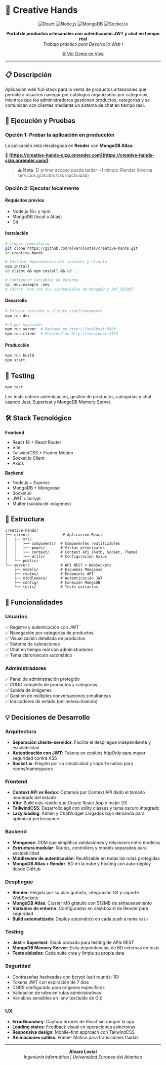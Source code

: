 # 🎨 Creative Hands

<div align="center">

![React](https://img.shields.io/badge/React-18.2-61DAFB?style=for-the-badge&logo=react&logoColor=white)
![Node.js](https://img.shields.io/badge/Node.js-20.x-339933?style=for-the-badge&logo=nodedotjs&logoColor=white)
![MongoDB](https://img.shields.io/badge/MongoDB-8.0-47A248?style=for-the-badge&logo=mongodb&logoColor=white)
![Socket.io](https://img.shields.io/badge/Socket.io-4.6-010101?style=for-the-badge&logo=socketdotio&logoColor=white)

**Portal de productos artesanales con autenticación JWT y chat en tiempo real**  
_Trabajo práctico para Desarrollo Web I_

[🌐 Ver Demo en Vivo](https://creative-hands-cjzg.onrender.com)

</div>

---

## 📋 Descripción

Aplicación web full-stack para la venta de productos artesanales que permite a usuarios navegar por catálogos organizados por categorías, mientras que los administradores gestionan productos, categorías y se comunican con clientes mediante un sistema de chat en tiempo real.

## 🚀 Ejecución y Pruebas

### Opción 1: Probar la aplicación en producción

La aplicación está desplegada en **Render** con **MongoDB Atlas**:

🔗 **[https://creative-hands-cjzg.onrender.com](https://creative-hands-cjzg.onrender.com/)**

> ⚠️ **Nota**: El primer acceso puede tardar ~1 minuto (Render hiberna servicios gratuitos tras inactividad)

### Opción 2: Ejecutar localmente

#### Requisitos previos
- Node.js 18+ y npm
- MongoDB (local o Atlas)
- Git

#### Instalación

```bash
# Clonar repositorio
git clone https://github.com/alvarolostal/creative-hands.git
cd creative-hands

# Instalar dependencias del servidor y cliente
npm install
cd client && npm install && cd ..

# Configurar variables de entorno
cp .env.example .env
# Editar .env con tus credenciales de MongoDB y JWT_SECRET
```

#### Desarrollo

```bash
# Iniciar servidor y cliente simultáneamente
npm run dev

# O por separado:
npm run server  # Backend en http://localhost:5000
npm run client  # Frontend en http://localhost:5173
```

#### Producción

```bash
npm run build
npm start
```

## 🧪 Testing

```bash
npm test
```

Los tests cubren autenticación, gestión de productos, categorías y chat usando Jest, Supertest y MongoDB Memory Server.

## 🛠️ Stack Tecnológico

**Frontend**
- React 18 + React Router
- Vite
- TailwindCSS + Framer Motion
- Socket.io Client
- Axios

**Backend**
- Node.js + Express
- MongoDB + Mongoose
- Socket.io
- JWT + bcrypt
- Multer (subida de imágenes)

## 📁 Estructura

```
creative-hands/
├── client/               # Aplicación React
│   ├── src/
│   │   ├── components/  # Componentes reutilizables
│   │   ├── pages/       # Vistas principales
│   │   ├── context/     # Context API (Auth, Socket, Theme)
│   │   └── utils/       # Configuración Axios
│   └── public/
└── server/              # API REST + WebSockets
    ├── models/          # Esquemas Mongoose
    ├── routes/          # Endpoints API
    ├── middleware/      # Autenticación JWT
    ├── config/          # Conexión MongoDB
    └── tests/           # Tests unitarios
```

## 🎯 Funcionalidades

### Usuarios
✅ Registro y autenticación con JWT  
✅ Navegación por categorías de productos  
✅ Visualización detallada de productos  
✅ Sistema de valoraciones  
✅ Chat en tiempo real con administradores  
✅ Tema claro/oscuro automático

### Administradores
✅ Panel de administración protegido  
✅ CRUD completo de productos y categorías  
✅ Subida de imágenes  
✅ Gestión de múltiples conversaciones simultáneas  
✅ Indicadores de estado (online/escribiendo)

## 💡 Decisiones de Desarrollo

### Arquitectura
- **Separación cliente-servidor**: Facilita el despliegue independiente y escalabilidad
- **Autenticación con JWT**: Tokens en cookies httpOnly para mayor seguridad contra XSS
- **Socket.io**: Elegido por su simplicidad y soporte nativo para rooms/namespaces

### Frontend
- **Context API vs Redux**: Optamos por Context API dado el tamaño moderado del estado
- **Vite**: Build más rápido que Create React App y mejor DX
- **TailwindCSS**: Desarrollo ágil con utility classes y tema oscuro integrado
- **Lazy loading**: Admin y ChatWidget cargados bajo demanda para optimizar performance

### Backend
- **Mongoose**: ODM que simplifica validaciones y relaciones entre modelos
- **Estructura modular**: Routes, controllers y models separados para escalabilidad
- **Middleware de autenticación**: Reutilizable en todas las rutas protegidas
- **MongoDB Atlas + Render**: BD en la nube y hosting con auto-deploy desde GitHub

### Despliegue
- **Render**: Elegido por su plan gratuito, integración Git y soporte WebSockets
- **MongoDB Atlas**: Cluster M0 gratuito con 512MB de almacenamiento
- **Variables de entorno**: Configuradas en dashboard de Render para seguridad
- **Build automatizado**: Deploy automático en cada push a rama `main`

### Testing
- **Jest + Supertest**: Stack probado para testing de APIs REST
- **MongoDB Memory Server**: Evita dependencias de BD externas en tests
- **Tests aislados**: Cada suite crea y limpia su propia data

### Seguridad
- Contraseñas hasheadas con bcrypt (salt rounds: 10)
- Tokens JWT con expiración de 7 días
- CORS configurado para orígenes específicos
- Validación de roles en rutas administrativas
- Variables sensibles en .env (excluido de Git)

### UX
- **ErrorBoundary**: Captura errores de React sin romper la app
- **Loading states**: Feedback visual en operaciones asíncronas
- **Responsive design**: Mobile-first approach con TailwindCSS
- **Animaciones sutiles**: Framer Motion para transiciones fluidas

---

<div align="center">

**Álvaro Lostal**  
_Ingeniería Informática | Universidad Europea del Atlantico_

</div>
